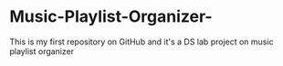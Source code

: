 # Music-Playlist-Organizer-
This is my first repository on GitHub and it's a DS lab project on music playlist organizer  
